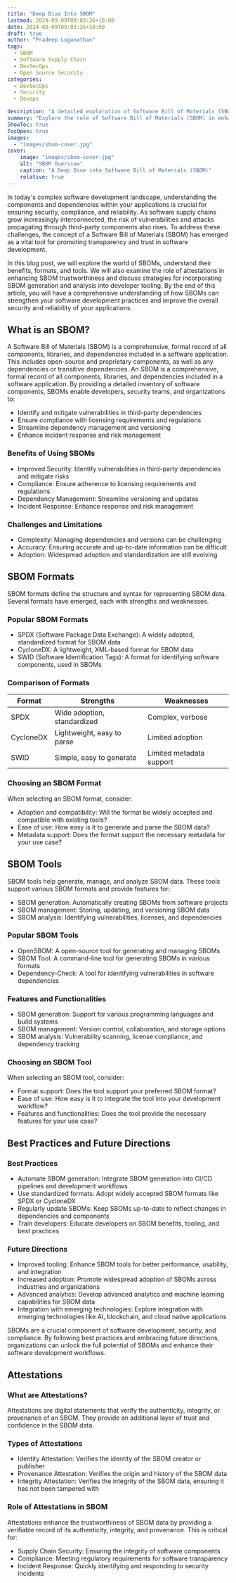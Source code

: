```yaml
---
title: "Deep Dive Into SBOM"
lastmod: 2024-09-09T09:03:26+10:00
date: 2024-09-09T09:03:26+10:00
draft: true
author: "Pradeep Loganathan"
tags: 
  - SBOM
  - Software Supply Chain
  - DevSecOps
  - Open Source Security
categories:
  - DevSecOps
  - Security
  - Devops

description: "A detailed exploration of Software Bill of Materials (SBOM), including their benefits, formats, tools, and the role of attestations in enhancing security and compliance."
summary: "Explore the role of Software Bill of Materials (SBOM) in enhancing software security, compliance, and transparency, and learn about SBOM formats, tools, and best practices."
ShowToc: true
TocOpen: true
images:
  - "images/sbom-cover.jpg"
cover:
    image: "images/sbom-cover.jpg"
    alt: "SBOM Overview"
    caption: "A Deep Dive into Software Bill of Materials (SBOM)"
    relative: true
---
```



In today's complex software development landscape, understanding the components and dependencies within your applications is crucial for ensuring security, compliance, and reliability. As software supply chains grow increasingly interconnected, the risk of vulnerabilities and attacks propagating through third-party components also rises. To address these challenges, the concept of a Software Bill of Materials (SBOM) has emerged as a vital tool for promoting transparency and trust in software development.

In this blog post, we will explore the world of SBOMs, understand their benefits, formats, and tools. We will also examine the role of attestations in enhancing SBOM trustworthiness and discuss strategies for incorporating SBOM generation and analysis into developer tooling. By the end of this article, you will have a comprehensive understanding of how SBOMs can strengthen your software development practices and improve the overall security and reliability of your applications.

## What is an SBOM?

A Software Bill of Materials (SBOM) is a comprehensive, formal record of all components, libraries, and dependencies included in a software application. This includes open-source and proprietary components, as well as any dependencies or transitive dependencies. An SBOM is a comprehensive, formal record of all components, libraries, and dependencies included in a software application. By providing a detailed inventory of software components, SBOMs enable developers, security teams, and organizations to:

- Identify and mitigate vulnerabilities in third-party dependencies
- Ensure compliance with licensing requirements and regulations
- Streamline dependency management and versioning
- Enhance incident response and risk management

### Benefits of Using SBOMs

- Improved Security: Identify vulnerabilities in third-party dependencies and mitigate risks
- Compliance: Ensure adherence to licensing requirements and regulations
- Dependency Management: Streamline versioning and updates
- Incident Response: Enhance response and risk management

### Challenges and Limitations

- Complexity: Managing dependencies and versions can be challenging
- Accuracy: Ensuring accurate and up-to-date information can be difficult
- Adoption: Widespread adoption and standardization are still evolving

## SBOM Formats

SBOM formats define the structure and syntax for representing SBOM data. Several formats have emerged, each with strengths and weaknesses.

### Popular SBOM Formats

- SPDX (Software Package Data Exchange): A widely adopted, standardized format for SBOM data
- CycloneDX: A lightweight, XML-based format for SBOM data
- SWID (Software Identification Tags): A format for identifying software components, used in SBOMs

### Comparison of Formats

| Format    | Strengths                   | Weaknesses               |
|-----------|-----------------------------|--------------------------|
| SPDX      | Wide adoption, standardized | Complex, verbose         |
| CycloneDX | Lightweight, easy to parse  | Limited adoption         |
| SWID      | Simple, easy to generate    | Limited metadata support |

### Choosing an SBOM Format

When selecting an SBOM format, consider:

- Adoption and compatibility: Will the format be widely accepted and compatible with existing tools?
- Ease of use: How easy is it to generate and parse the SBOM data?
- Metadata support: Does the format support the necessary metadata for your use case?

## SBOM Tools

SBOM tools help generate, manage, and analyze SBOM data. These tools support various SBOM formats and provide features for:

- SBOM generation: Automatically creating SBOMs from software projects
- SBOM management: Storing, updating, and versioning SBOM data
- SBOM analysis: Identifying vulnerabilities, licenses, and dependencies

### Popular SBOM Tools

- OpenSBOM: A open-source tool for generating and managing SBOMs
- SBOM Tool: A command-line tool for generating SBOMs in various formats
- Dependency-Check: A tool for identifying vulnerabilities in software dependencies

### Features and Functionalities

- SBOM generation: Support for various programming languages and build systems
- SBOM management: Version control, collaboration, and storage options
- SBOM analysis: Vulnerability scanning, license compliance, and dependency tracking

### Choosing an SBOM Tool

When selecting an SBOM tool, consider:

- Format support: Does the tool support your preferred SBOM format?
- Ease of use: How easy is it to integrate the tool into your development workflow?
- Features and functionalities: Does the tool provide the necessary features for your use case?

## Best Practices and Future Directions

### Best Practices

- Automate SBOM generation: Integrate SBOM generation into CI/CD pipelines and development workflows
- Use standardized formats: Adopt widely accepted SBOM formats like SPDX or CycloneDX
- Regularly update SBOMs: Keep SBOMs up-to-date to reflect changes in dependencies and components
- Train developers: Educate developers on SBOM benefits, tooling, and best practices

### Future Directions

- Improved tooling: Enhance SBOM tools for better performance, usability, and integration
- Increased adoption: Promote widespread adoption of SBOMs across industries and organizations
- Advanced analytics: Develop advanced analytics and machine learning capabilities for SBOM data
- Integration with emerging technologies: Explore integration with emerging technologies like AI, blockchain, and cloud native applications

SBOMs are a crucial component of software development, security, and compliance. By following best practices and embracing future directions, organizations can unlock the full potential of SBOMs and enhance their software development workflows.

## Attestations

### What are Attestations?

Attestations are digital statements that verify the authenticity, integrity, or provenance of an SBOM. They provide an additional layer of trust and confidence in the SBOM data.

### Types of Attestations

- Identity Attestation: Verifies the identity of the SBOM creator or publisher
- Provenance Attestation: Verifies the origin and history of the SBOM data
- Integrity Attestation: Verifies the integrity of the SBOM data, ensuring it has not been tampered with

### Role of Attestations in SBOM

Attestations enhance the trustworthiness of SBOM data by providing a verifiable record of its authenticity, integrity, and provenance. This is critical for:

- Supply Chain Security: Ensuring the integrity of software components
- Compliance: Meeting regulatory requirements for software transparency
- Incident Response: Quickly identifying and responding to security incidents